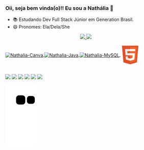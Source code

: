 ### Oii, seja bem vinda(o)!! Eu sou a Nathália 👋


- 📚 Estudando Dev Full Stack Júnior em Generation Brasil.
- 😄 Pronomes: Ela/Dela/She

<div align="center">
  <a href="https://github.com/NaLisboa">
  <img height="180em" src="https://github-readme-stats.vercel.app/api?username=NaLisboa&show_icons=true&theme=midnight-purple&include_all_commits=true&count_private=true"/>
  <img height="180em" src="https://github-readme-stats.vercel.app/api/top-langs/?username=NaLisboa&layout=compact&langs_count=7&theme=midnight-purple"/>
</div>
  <div style="display: inline_block"><br>
  <img align="center" alt="Nathalia-Canva" height="60" width="60" src="https://cdn.jsdelivr.net/gh/devicons/devicon/icons/canva/canva-original.svg">
  <img align="center" alt="Nathalia-Java" height="60" width="60" src="https://cdn.jsdelivr.net/gh/devicons/devicon/icons/java/java-original-wordmark.svg">
  <img align="center" alt="Nathalia-MySQL" height="60" width="60" src="https://cdn.jsdelivr.net/gh/devicons/devicon/icons/mysql/mysql-original-wordmark.svg">
  <img align="center" alt="Nathalia-HTML" height="60" width="60" src="https://raw.githubusercontent.com/devicons/devicon/master/icons/html5/html5-original.svg">
  
  ##
 
<div>
   <a href="mailto:nathalialisboa01@gmail.com" target="_blank"><img src="https://img.shields.io/badge/-Gmail-%23333?style=for-the-badge&logo=gmail&logoColor=white" target="_blank"></a>
  <a href="https://www.instagram.com/nalisboa_" target="_blank"><img src="https://img.shields.io/badge/-Instagram-%23E4405F?style=for-the-badge&logo=instagram&logoColor=white" target="_blank"></a>
   <a href="https://discord.gg/#5860" target="_blank"><img src="https://img.shields.io/badge/Discord-7289DA?style=for-the-badge&logo=discord&logoColor=white" target="_blank"></a>
 	<a href="https://pt.stackoverflow.com/users/264159/nalisboa" target="_blank"><img src="https://img.shields.io/badge/Stack_Overflow-FE7A16?style=for-the-badge&logo=stack-overflow&logoColor=white" target="_blank"></a>
 <a href="https://www.facebook.com/Nalisboaa" target="_blank"><img src="https://img.shields.io/badge/Facebook-1877F2?style=for-the-badge&logo=facebook&logoColor=white" target="_blank"></a> 
  <a href="https://www.linkedin.com/in/nath%C3%A1lia-lisboa-4a6504209/" target="_blank"><img src="https://img.shields.io/badge/-LinkedIn-%230077B5?style=for-the-badge&logo=linkedin&logoColor=white" target="_blank"></a> 
 
  ![Snake animation](https://github.com/rafaballerini/rafaballerini/blob/output/github-contribution-grid-snake.svg)
 
</div>
  
